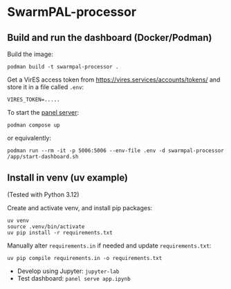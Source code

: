 # SwarmPAL-processor

## Build and run the dashboard (Docker/Podman)

Build the image:
```
podman build -t swarmpal-processor .
```

Get a VirES access token from https://vires.services/accounts/tokens/ and store it in a file called `.env`:
```
VIRES_TOKEN=.....
```

To start the [panel server](https://panel.holoviz.org/how_to/server/commandline.html):
```
podman compose up
```

or equivalently:
```
podman run --rm -it -p 5006:5006 --env-file .env -d swarmpal-processor /app/start-dashboard.sh
```


## Install in venv (uv example)

(Tested with Python 3.12)

Create and activate venv, and install pip packages:
```
uv venv
source .venv/bin/activate
uv pip install -r requirements.txt
```

Manually alter `requirements.in` if needed and update `requirements.txt`:
```
uv pip compile requirements.in -o requirements.txt
```

- Develop using Jupyter: `jupyter-lab`
- Test dashboard: `panel serve app.ipynb`
